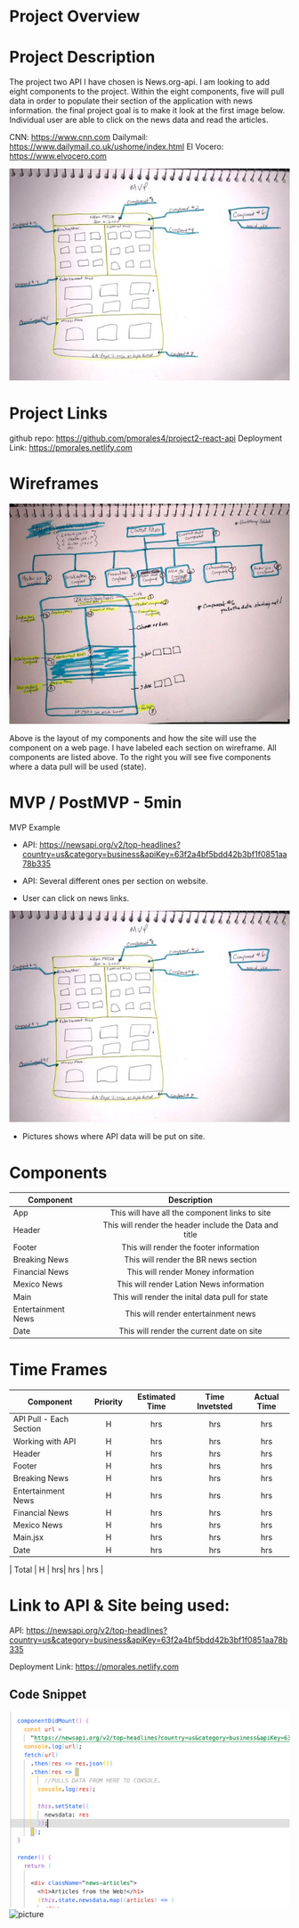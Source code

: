 # Project Overview

# Project Description

The project two API I have chosen is News.org-api. I am looking to add eight components to the project. Within the eight components, five will pull data in order to populate their section of the application with news information. the final project goal is to make it look at the first image below. Individual user are able to click on the news data and read the articles.

CNN: https://www.cnn.com
Dailymail: https://www.dailymail.co.uk/ushome/index.html
El Vocero: https://www.elvocero.com

![picture](src/images/IMG_8759.jpg)

# Project Links

github repo: https://github.com/pmorales4/project2-react-api
Deployment Link: https://pmorales.netlify.com

# Wireframes

![picture](src/images/Project-2-Wireframe.jpg)

Above is the layout of my components and how the site will use the component on a web page. I have labeled each section on wireframe. All components are listed above. To the right you will see five components where a data pull will be used (state).

# MVP / PostMVP - 5min

MVP Example

- API: https://newsapi.org/v2/top-headlines?country=us&category=business&apiKey=63f2a4bf5bdd42b3bf1f0851aa78b335

- API: Several different ones per section on website.
- User can click on news links.

![picture](src/images/IMG_87599.jpg)

- Pictures shows where API data will be put on site.

# Components

| Component          |                      Description                       |
| ------------------ | :----------------------------------------------------: |
| App                |     This will have all the component links to site     |
| Header             | This will render the header include the Data and title |
| Footer             |        This will render the footer information         |
| Breaking News      |          This will render the BR news section          |
| Financial News     |           This will render Money information           |
| Mexico News        |        This will render Lation News information        |
| Main               |    This will render the inital data pull for state     |
| Entertainment News |          This will render entertainment news           |
| Date               |       This will render the current date on site        |

# Time Frames

| Component               | Priority | Estimated Time | Time Invetsted | Actual Time |
| ----------------------- | :------: | :------------: | :------------: | :---------: |
| API Pull - Each Section |    H     |      hrs       |      hrs       |     hrs     |
| Working with API        |    H     |      hrs       |      hrs       |     hrs     |
| Header                  |    H     |      hrs       |      hrs       |     hrs     |
| Footer                  |    H     |      hrs       |      hrs       |     hrs     |
| Breaking News           |    H     |      hrs       |      hrs       |     hrs     |
| Entertainment News      |    H     |      hrs       |      hrs       |     hrs     |
| Financial News          |    H     |      hrs       |      hrs       |     hrs     |
| Mexico News             |    H     |      hrs       |      hrs       |     hrs     |
| Main.jsx                |    H     |      hrs       |      hrs       |     hrs     |
| Date                    |    H     |      hrs       |      hrs       |     hrs     |

| Total | H | hrs| hrs | hrs |

# Link to API & Site being used:

API: https://newsapi.org/v2/top-headlines?country=us&category=business&apiKey=63f2a4bf5bdd42b3bf1f0851aa78b335

Deployment Link: https://pmorales.netlify.com

## Code Snippet

![picture](src/images/vscode-snip.png)
![picture](src/images/data-snip.jpg)
